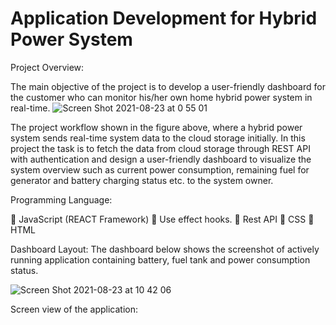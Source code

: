 # Application Development for Hybrid Power System
Project Overview: 

The main objective of the project is to develop a user-friendly dashboard for the customer who can monitor his/her own home hybrid power system in real-time.
![Screen Shot 2021-08-23 at 0 55 01](https://user-images.githubusercontent.com/56788338/130450746-b66d7c37-87e7-47f8-9db5-84565365d7cc.png)

The project workflow shown in the figure above, where a hybrid power system sends real-time system data to the cloud storage initially. In this project the task is to fetch the data from cloud storage through REST API with authentication and design a user-friendly dashboard to visualize the system overview such as current power consumption, remaining fuel for generator and battery charging status etc. to the system owner.

Programming Language:

	JavaScript (REACT Framework)
	Use effect hooks.
	Rest API
	CSS
	HTML


Dashboard Layout: The dashboard below shows the screenshot of actively running application containing battery, fuel tank and power consumption status.

![Screen Shot 2021-08-23 at 10 42 06](https://user-images.githubusercontent.com/56788338/130451409-4ecbb084-3199-474e-96ae-3d4aaf32b610.png)

Screen view of the application: 


